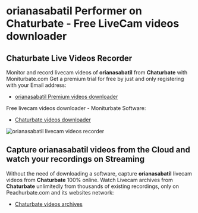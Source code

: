 # orianasabatil Performer on Chaturbate - Free LiveCam videos downloader

## Chaturbate Live Videos Recorder

Monitor and record livecam videos of **orianasabatil** from **Chaturbate** with Moniturbate.com
Get a premium trial for free by just and only registering with your Email address:
* [orianasabatil Premium videos downloader](https://moniturbate.com/request-demo-licence-key.html)

Free livecam videos downloader - Moniturbate Software:
* [Chaturbate videos downloader](https://moniturbate.com/moniturbate-download-software.html)

![orianasabatil livecam videos recorder](https://peachurnet.com/templates/moniturbate-software.png)


## Capture orianasabatil videos from the Cloud and watch your recordings on Streaming

Without the need of downloading a software, capture **orianasabatil** livecam videos from **Chaturbate** 100% online.
Watch Livecam archives from **Chaturbate** unlimitedly from thousands of existing recordings, only on Peachurbate.com and its websites network:
* [Chaturbate videos archives](https://peachurnet.com/)